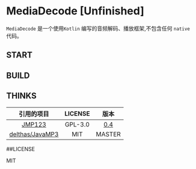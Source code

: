 # MediaDecode  [Unfinished]

`MediaDecode` 是一个使用`Kotlin` 编写的音频解码、播放框架,不包含任何 `native` 代码。

## START


## BUILD

## THINKS

|引用的项目|LICENSE|版本|
|:---:|:---:|:---:|
|[JMP123](http://jmp123.sourceforge.net/)|GPL-3.0|[0.4](https://sourceforge.net/projects/jmp123/files/0.4/)
|[delthas/JavaMP3](https://github.com/delthas/JavaMP3)|MIT|MASTER|

##LICENSE

MIT
